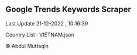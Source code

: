 

## Google Trends Keywords Scraper 
 
Last Update 21-12-2022 , 10:16:39

Country List :
VIETNAM.json



© Abdul Muttaqin 
